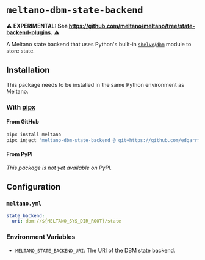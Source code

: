 # `meltano-dbm-state-backend`

⚠️ **EXPERIMENTAL: See https://github.com/meltano/meltano/tree/state-backend-plugins.** ⚠️

<!--
[![PyPI version](https://img.shields.io/pypi/v/meltano-dbm-state-backend.svg?logo=pypi&logoColor=FFE873&color=blue)](https://pypi.org/project/meltano-dbm-state-backend)
[![Python versions](https://img.shields.io/pypi/pyversions/meltano-dbm-state-backend.svg?logo=python&logoColor=FFE873)](https://pypi.org/project/meltano-dbm-state-backend)

This is a [Meltano](https://meltano.com) plugin that provides a [shelve](https://docs.python.org/3/library/shelve.html) [state backend](https://docs.meltano.com/concepts/state_backends).
-->

A Meltano state backend that uses Python's built-in [`shelve`][shelve]/[`dbm`][dbm] module to store state.

## Installation

This package needs to be installed in the same Python environment as Meltano.

### With [pipx](https://github.com/pypa/pipx)

#### From GitHub

```bash
pipx install meltano
pipx inject 'meltano-dbm-state-backend @ git+https://github.com/edgarrmondragon/meltano-dbm-state-backend.git'
```
#### From PyPI

_This package is not yet available on PyPI._

## Configuration

### `meltano.yml`

```yaml
state_backend:
  uri: dbm://${MELTANO_SYS_DIR_ROOT}/state
```

### Environment Variables

* `MELTANO_STATE_BACKEND_URI`: The URI of the DBM state backend.

[shelve]: https://docs.python.org/3/library/shelve.html
[dbm]: https://docs.python.org/3/library/dbm.html
